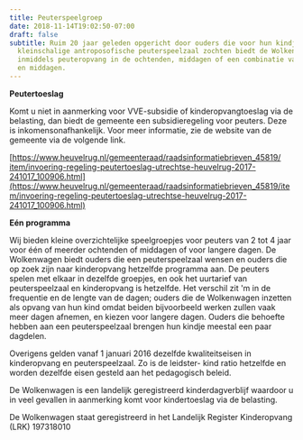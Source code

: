 ```yaml
---
title: Peuterspeelgroep
date: 2018-11-14T19:02:50-07:00
draft: false
subtitle: Ruim 20 jaar geleden opgericht door ouders die voor hun kindje een
  kleinschalige antroposofische peuterspeelzaal zochten biedt de Wolkenwagen
  inmiddels peuteropvang in de ochtenden, middagen of een combinatie van ochtend
  en middagen.
---
```

**Peutertoeslag**

Komt u niet in aanmerking voor VVE-subsidie of kinderopvangtoeslag via de belasting, dan biedt de gemeente een subsidieregeling voor peuters. Deze is inkomensonafhankelijk. Voor meer informatie, zie de website van de gemeente via de volgende link.

[https://www.heuvelrug.nl/​gemeenteraad/​raadsinformatiebrieven_45819/​item/invoering-regeling-​peutertoeslag-utrechtse-​heuvelrug-2017-241017_100906.​html](https://www.heuvelrug.nl/gemeenteraad/raadsinformatiebrieven_45819/item/invoering-regeling-peutertoeslag-utrechtse-heuvelrug-2017-241017_100906.html)

**​Eén programma**

Wij bieden kleine overzichtelijke speelgroepjes voor peuters van 2 tot 4 jaar voor één of meerder ochtenden of middagen of voor langere dagen. De Wolkenwagen biedt ouders die een peuterspeelzaal wensen en ouders die op zoek zijn naar kinderopvang hetzelfde programma aan. De peuters spelen met elkaar in dezelfde groepjes, en ook het uurtarief van peuterspeelzaal en kinderopvang is hetzelfde. Het verschil zit 'm in de frequentie en de lengte van de dagen; ouders die de Wolkenwagen inzetten als opvang van hun kind omdat beiden bijvoorbeeld werken zullen vaak meer dagen afnemen, en kiezen voor langere dagen. Ouders die behoefte hebben aan een peuterspeelzaal brengen hun kindje meestal een paar dagdelen.

Overigens gelden vanaf 1 januari 2016 dezelfde kwaliteitseisen in kinderopvang en peuterspeelzaal. Zo is de leidster- kind ratio hetzelfde en worden dezelfde eisen gesteld aan het pedagogisch beleid.

De Wolkenwagen is een landelijk geregistreerd kinderdagverblijf waardoor u in veel gevallen in aanmerking komt voor kindertoeslag via de belasting.

De Wolkenwagen staat geregistreerd in het Landelijk Register Kinderopvang (LRK) 197318010